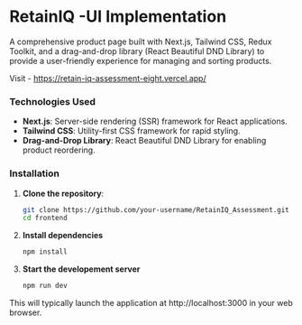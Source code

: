 # RetainIQ -UI Implementation

A comprehensive product page built with Next.js, Tailwind CSS, Redux Toolkit, and a drag-and-drop library (React Beautiful DND Library) to provide a user-friendly experience for managing and sorting products.

Visit - https://retain-iq-assessment-eight.vercel.app/


### Technologies Used

- **Next.js**: Server-side rendering (SSR) framework for React applications.
- **Tailwind CSS**: Utility-first CSS framework for rapid styling.
- **Drag-and-Drop Library**: React Beautiful DND Library for enabling product reordering.

### Installation

1. **Clone the repository**:
   ```bash
   git clone https://github.com/your-username/RetainIQ_Assessment.git
   cd frontend
   
2. **Install dependencies**
      ``` bash
      npm install

3. **Start the developement server**
    ```bash
    npm run dev
 
This will typically launch the application at http://localhost:3000 in your web browser.
